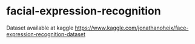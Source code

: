 # facial-expression-recognition

Dataset available at kaggle
https://www.kaggle.com/jonathanoheix/face-expression-recognition-dataset
